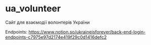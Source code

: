 # ua_volunteer
Сайт для взаємодії волонтерів України

Endpoints:
https://www.notion.so/ukraineisforever/back-end-login-endpoints-c7975e97d2174e419f29c0d1416defc2
